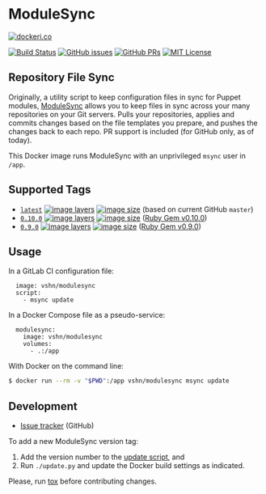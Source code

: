 ModuleSync
==========

[![dockeri.co](http://dockeri.co/image/vshn/modulesync)](https://hub.docker.com/r/vshn/modulesync/)

[![Build Status](https://img.shields.io/travis/vshn/docker-modulesync/master.svg)](https://travis-ci.org/vshn/docker-modulesync
) [![GitHub issues](https://img.shields.io/github/issues-raw/vshn/docker-modulesync.svg)](https://github.com/vshn/docker-modulesync/issues
) [![GitHub PRs](https://img.shields.io/github/issues-pr-raw/vshn/docker-modulesync.svg)](https://github.com/vshn/docker-modulesync/pulls
) [![MIT License](https://img.shields.io/github/license/vshn/docker-modulesync.svg)](https://github.com/vshn/docker-modulesync/blob/master/LICENSE)

Repository File Sync
--------------------

Originally, a utility script to keep configuration files in sync for Puppet modules,
[ModuleSync](https://github.com/voxpupuli/modulesync/) allows you to keep files in
sync across your many repositories on your Git servers. Pulls your repositories,
applies and commits changes based on the file templates you prepare, and pushes the
changes back to each repo. PR support is included (for GitHub only, as of today).

This Docker image runs ModuleSync with an unprivileged `msync` user in `/app`.

Supported Tags
--------------

- [`latest`](
  https://github.com/vshn/docker-modulesync/blob/master/Dockerfile) [![image layers](
  https://img.shields.io/microbadger/layers/vshn/modulesync/latest.svg)](
  https://microbadger.com/images/vshn/modulesync) [![image size](
  https://img.shields.io/microbadger/image-size/vshn/modulesync/latest.svg)](
  https://microbadger.com/images/vshn/modulesync) (based on current GitHub `master`)
- [`0.10.0`](
  https://github.com/vshn/docker-modulesync/blob/master/0.10.0/Dockerfile) [![image layers](
  https://img.shields.io/microbadger/layers/vshn/modulesync/0.10.0.svg)](
  https://microbadger.com/images/vshn/modulesync) [![image size](
  https://img.shields.io/microbadger/image-size/vshn/modulesync/0.10.0.svg)](
  https://microbadger.com/images/vshn/modulesync) ([Ruby Gem v0.10.0](
  https://rubygems.org/gems/modulesync/versions/0.10.0))
- [`0.9.0`](
  https://github.com/vshn/docker-modulesync/blob/master/0.9.0/Dockerfile) [![image layers](
  https://img.shields.io/microbadger/layers/vshn/modulesync/0.9.0.svg)](
  https://microbadger.com/images/vshn/modulesync) [![image size](
  https://img.shields.io/microbadger/image-size/vshn/modulesync/0.9.0.svg)](
  https://microbadger.com/images/vshn/modulesync) ([Ruby Gem v0.9.0](
  https://rubygems.org/gems/modulesync/versions/0.9.0))

Usage
-----

In a GitLab CI configuration file:

```
  image: vshn/modulesync
  script:
    - msync update
```

In a Docker Compose file as a pseudo-service:

```
  modulesync:
    image: vshn/modulesync
    volumes:
      - .:/app
```

With Docker on the command line:

```bash
$ docker run --rm -v "$PWD":/app vshn/modulesync msync update
```

Development
-----------

- [Issue tracker](https://github.com/vshn/docker-modulesync/) (GitHub)

To add a new ModuleSync version tag:

1. Add the version number to the [update script](
   https://github.com/vshn/docker-modulesync/blob/master/update.py#L7-L10), and
1. Run `./update.py` and update the Docker build settings as indicated.

Please, run [tox](https://tox.readthedocs.io/) before contributing changes.
